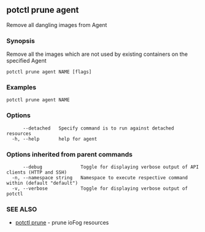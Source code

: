 ## potctl prune agent

Remove all dangling images from Agent

### Synopsis

Remove all the images which are not used by existing containers on the specified Agent

```
potctl prune agent NAME [flags]
```

### Examples

```
potctl prune agent NAME
```

### Options

```
      --detached   Specify command is to run against detached resources
  -h, --help       help for agent
```

### Options inherited from parent commands

```
      --debug              Toggle for displaying verbose output of API clients (HTTP and SSH)
  -n, --namespace string   Namespace to execute respective command within (default "default")
  -v, --verbose            Toggle for displaying verbose output of potctl
```

### SEE ALSO

* [potctl prune](potctl_prune.md)	 - prune ioFog resources


